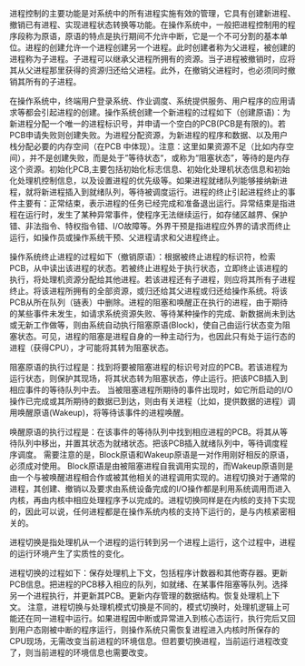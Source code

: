 进程控制的主要功能是对系统中的所有进程实施有效的管理，它具有创建新进程、撤销已有进程、实现进程状态转换等功能。在操作系统中，一般把进程控制用的程序段称为原语，原语的特点是执行期间不允许中断，它是一个不可分割的基本单位。进程的创建允许一个进程创建另一个进程。此时创建者称为父进程，被创建的进程称为子进程。子进程可以继承父进程所拥有的资源。当子进程被撤销时，应将其从父进程那里获得的资源归还给父进程。此外，在撤销父进程时，也必须同时撤销其所有的子进程。

在操作系统中，终端用户登录系统、作业调度、系统提供服务、用户程序的应用请求等都会引起进程的创建。操作系统创建一个新进程的过程如下（创建原语)：为新进程分配一个唯一的进程标识号，并申请一个空白的PCB(PCB是有限的)。若PCB申请失败则创建失败。为进程分配资源，为新进程的程序和数据、以及用户栈分配必要的内存空间（在PCB 中体现）。注意：这里如果资源不足（比如内存空间），并不是创建失败，而是处于”等待状态“，或称为“阻塞状态”，等待的是内存这个资源。初始化PCB,主要包括初始化标志信息、初始化处理机状态信息和初始化处理机控制信息，以及设置进程的优先级等。如果进程就绪队列能够接纳新进程，就将新进程插入到就绪队列，等待被调度运行。进程的终止引起进程终止的事件主要有：正常结束，表示进程的任务已经完成和准备退出运行。异常结束是指进程在运行时，发生了某种异常事件，使程序无法继续运行，如存储区越界、保护错、非法指令、特权指令错、I/O故障等。外界干预是指进程应外界的请求而终止运行，如操作员或操作系统干预、父进程请求和父进程终止。

操作系统终止进程的过程如下（撤销原语）：根据被终止进程的标识符，检索PCB，从中读出该进程的状态。若被终止进程处于执行状态，立即终止该进程的执行，将处理机资源分配给其他进程。若该进程还有子进程，则应将其所有子进程终止。将该进程所拥有的全部资源，或归还给其父进程或归还给操作系统。将该PCB从所在队列（链表）中删除。进程的阻塞和唤醒正在执行的进程，由于期待的某些事件未发生，如请求系统资源失败、等待某种操作的完成、新数据尚未到达或无新工作做等，则由系统自动执行阻塞原语(Block)，使自己由运行状态变为阻塞状态。可见，进程的阻塞是进程自身的一种主动行为，也因此只有处于运行态的进程（获得CPU），才可能将其转为阻塞状态。

阻塞原语的执行过程是：找到将要被阻塞进程的标识号对应的PCB。若该进程为运行状态，则保护其现场，将其状态转为阻塞状态，停止运行。把该PCB插入到相应事件的等待队列中去。
当被阻塞进程所期待的事件出现时，如它所启动的I/O操作已完成或其所期待的数据已到达，则由有关进程（比如，提供数据的进程）调用唤醒原语(Wakeup)，将等待该事件的进程唤醒。

唤醒原语的执行过程是：在该事件的等待队列中找到相应进程的PCB。将其从等待队列中移出，并置其状态为就绪状态。把该PCB插入就绪队列中，等待调度程序调度。
需要注意的是，Block原语和Wakeup原语是一对作用刚好相反的原语，必须成对使用。 Block原语是由被阻塞进程自我调用实现的，而Wakeup原语则是由一个与被唤醒进程相合作或被其他相关的进程调用实现的。进程切换对于通常的进程，其创建、撤销以及要求由系统设备完成的I/O操作都是利用系统调用而进入内核，再由内核中相应处理程序予以完成的。进程切换同样是在内核的支持下实现的，因此可以说，任何进程都是在操作系统内核的支持下运行的，是与内核紧密相关的。

进程切换是指处理机从一个进程的运行转到另一个进程上运行，这个过程中，进程的运行环境产生了实质性的变化。

进程切换的过程如下：保存处理机上下文，包括程序计数器和其他寄存器。更新PCB信息。把进程的PCB移入相应的队列，如就绪、在某事件阻塞等队列。选择另一个进程执行，并更新其PCB。更新内存管理的数据结构。恢复处理机上下文。
注意，进程切换与处理机模式切换是不同的，模式切换时，处理机逻辑上可能还在同一进程中运行。如果进程因中断或异常进入到核心态运行，执行完后又回到用户态刚被中断的程序运行，则操作系统只需恢复进程进入内核时所保存的CPU现场，无需改变当前进程的环境信息。但若要切换进程，当前运行进程改变了，则当前进程的环境信息也需要改变。